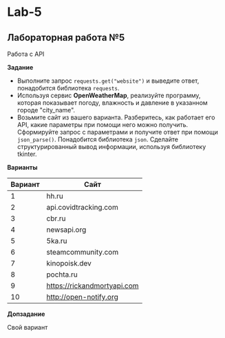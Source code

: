 # Lab-5

## Лабораторная работа №5

Работа с API

**Задание**

* Выполните запрос ```requests.get("website")``` и выведите ответ, понадобится библиотека ```requests```.
* Используя сервис **OpenWeatherMap**, реализуйте программу, которая показывает погоду, влажность и давление в указанном городе "city_name".
* Возьмите сайт из вашего варианта. Разберитесь, как работает его API, какие параметры при помощи него можно получить. Сформируйте запрос с параметрами и получите ответ при помощи ```json_parse()```. Понадобится библиотека ```json```. Сделайте структурированный вывод информации, используя библиотеку tkinter.

**Варианты**

| Вариант | Сайт |
| ------- | ---- |
| 1 | hh.ru |
| 2 | api.covidtracking.com |
| 3 | cbr.ru |
| 4 | newsapi.org |
| 5 | 5ka.ru |
| 6 | steamcommunity.com|
| 7 | kinopoisk.dev |
| 8 | pochta.ru |
| 9 | https://rickandmortyapi.com |
| 10 | http://open-notify.org |

**Допзадание**

Свой вариант
